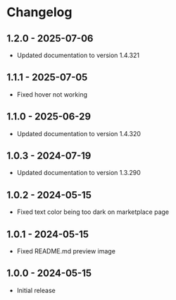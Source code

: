 # Changelog

## 1.2.0 - 2025-07-06

- Updated documentation to version 1.4.321

## 1.1.1 - 2025-07-05

- Fixed hover not working

## 1.1.0 - 2025-06-29

- Updated documentation to version 1.4.320

## 1.0.3 - 2024-07-19

- Updated documentation to version 1.3.290

## 1.0.2 - 2024-05-15

- Fixed text color being too dark on marketplace page

## 1.0.1 - 2024-05-15

- Fixed README.md preview image

## 1.0.0 - 2024-05-15

- Initial release
